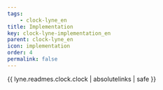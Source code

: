 ```yaml
---
tags: 
    - clock-lyne_en
title: Implementation
key: clock-lyne-implementation_en
parent: clock-lyne_en
icon: implementation
order: 4
permalink: false  
---
```

{{ lyne.readmes.clock.clock | absolutelinks | safe }}


